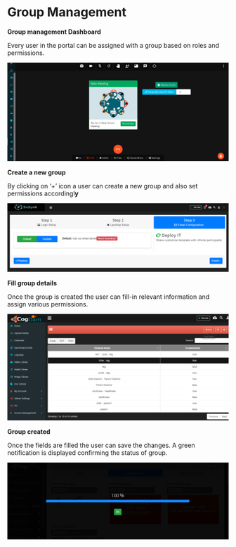 # Group Management

**Group management Dashboard**

Every user in the portal can be assigned with a group based on roles and permissions.

![](../../.gitbook/assets/image%20%28174%29.png)

**Create a new group**

By clicking on ‘+’ icon a user can create a new group and also set permissions accordingl**y**

![](../../.gitbook/assets/image%20%28280%29.png)

**Fill group details**

Once the group is created the user can fill-in relevant information and assign various permissions.

![](../../.gitbook/assets/image%20%2825%29.png)

**Group created**

Once the fields are filled the user can save the changes. A green notification is displayed confirming the status of group.

![](../../.gitbook/assets/image%20%28289%29.png)

